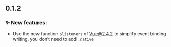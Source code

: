 ## 0.1.2

### ✨ New features:
- Use the new function `$listeners` of Vue@2.4.2 to simplify event binding writing, you don’t need to add `.native`
